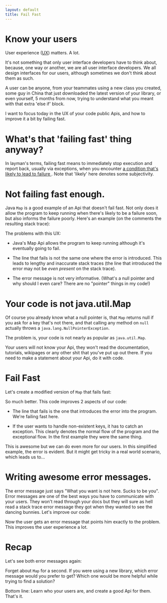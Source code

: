 ```yaml
---
layout: default
title: Fail Fast
---
```


# Know your users

User experience ([UX](http://en.wikipedia.org/wiki/User_experience)) matters. A lot.

It's not something that only user interface developers have to think about, because, one way or another, we are all user interface developers. We all design interfaces for our users, although sometimes we don't think about them as such.

A user can be anyone, from your teammates using a new class you created, some guy in China that just downloaded the latest version of your library, or even yourself, 5 months from now, trying to understand what you meant with that extra 'else if' block.

I want to focus today in the UX of your code public Apis, and how to improve it a bit by failing fast.

# What's that 'failing fast' thing anyway?

In layman's terms, failing fast means to immediately stop execution and report back, usually via exceptions, when you encounter [ a condition that's likely to lead to failure ](http://en.wikipedia.org/wiki/Fail-fast). Note that 'likely' here denotes some subjectivity.

# Not failing fast enough.

Java `Map` is a good example of an Api that doesn't fail fast. Not only does it allow the program to keep running when there's likely to be a failure soon, but also informs the failure poorly. Here's an example (on the comments the resulting stack trace):

<script src="https://gist.github.com/3030948.js">_</script>

The problems with this UX:

* Java's Map Api allows the program to keep running although it's eventually going to fail.

* The line that fails is not the same one where the error is introduced. This leads to lengthy and inaccurate stack traces (the line that introduced the error may not be *even present* on the stack trace).

* The error message is not very informative. (What's a null pointer and why should I even care? There are no "pointer" things in my code!)

# Your code is not java.util.Map

Of course you already know what a null pointer is, that `Map` returns null if you ask for a key that's not there, and that calling any method on `null` actually throws a `java.lang.NullPointerException`.

The problem is, your code is not nearly as popular as `java.util.Map`.

Your users will not know your Api, they won't read the documentation, tutorials, wikipages or any other shit that you've put up out there. If you need to make a statement about your Api, do it with code.

# Fail Fast

Let's create a modified version of `Map` that fails fast:

<script src="https://gist.github.com/3031012.js">_</script>

So much better. This code improves 2 aspects of our code:

* The line that fails is the one that introduces the error into the program. We're failing fast here.

* If the user wants to handle non-existent keys, it has to catch an exception. This clearly denotes the normal flow of the program and the exceptional flow. In the first example they were the same thing.

This is awesome but we can do even more for our users. In this simplified example, the error is evident. But it might get tricky in a real world scenario, which leads us to...

# Writing awesome error messages.

The error message just says "What you want is not here. Sucks to be you". Error messages are one of the best ways you have to communicate with your users. They won't read through your docs but they will sure as hell read a stack trace error message they got when they wanted to see the dancing bunnies. Let's improve our code:

<script src="https://gist.github.com/3031062.js">_</script>

Now the user gets an error message that points him exactly to the problem. This improves the user experience a lot.

# Recap

Let's see both error messages again:

<script src="https://gist.github.com/3031077.js">_</script>

Forget about `Map` for a second. If you were using a new library, which error message would you prefer to get? Which one would be more helpful while trying to find a solution?

Bottom line: Learn who your users are, and create a good Api for them. That's it.
